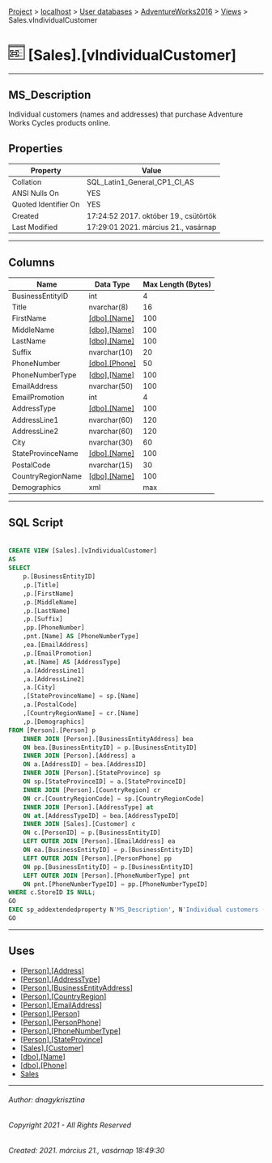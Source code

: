 #### 

[Project](../../../../index.md) > [localhost](../../../index.md) > [User databases](../../index.md) > [AdventureWorks2016](../index.md) > [Views](Views.md) > Sales.vIndividualCustomer

# ![Views](../../../../Images/View32.png) [Sales].[vIndividualCustomer]

---

## <a name="#description"></a>MS_Description

Individual customers (names and addresses) that purchase Adventure Works Cycles products online.

## <a name="#properties"></a>Properties

| Property | Value |
|---|---|
| Collation | SQL_Latin1_General_CP1_CI_AS |
| ANSI Nulls On | YES |
| Quoted Identifier On | YES |
| Created | 17:24:52 2017. október 19., csütörtök |
| Last Modified | 17:29:01 2021. március 21., vasárnap |


---

## <a name="#columns"></a>Columns

| Name | Data Type | Max Length (Bytes) |
|---|---|---|
| BusinessEntityID | int | 4 |
| Title | nvarchar(8) | 16 |
| FirstName | [[dbo].[Name]](../Programmability/Types/User-Defined_Data_Types/Name.md) | 100 |
| MiddleName | [[dbo].[Name]](../Programmability/Types/User-Defined_Data_Types/Name.md) | 100 |
| LastName | [[dbo].[Name]](../Programmability/Types/User-Defined_Data_Types/Name.md) | 100 |
| Suffix | nvarchar(10) | 20 |
| PhoneNumber | [[dbo].[Phone]](../Programmability/Types/User-Defined_Data_Types/Phone.md) | 50 |
| PhoneNumberType | [[dbo].[Name]](../Programmability/Types/User-Defined_Data_Types/Name.md) | 100 |
| EmailAddress | nvarchar(50) | 100 |
| EmailPromotion | int | 4 |
| AddressType | [[dbo].[Name]](../Programmability/Types/User-Defined_Data_Types/Name.md) | 100 |
| AddressLine1 | nvarchar(60) | 120 |
| AddressLine2 | nvarchar(60) | 120 |
| City | nvarchar(30) | 60 |
| StateProvinceName | [[dbo].[Name]](../Programmability/Types/User-Defined_Data_Types/Name.md) | 100 |
| PostalCode | nvarchar(15) | 30 |
| CountryRegionName | [[dbo].[Name]](../Programmability/Types/User-Defined_Data_Types/Name.md) | 100 |
| Demographics | xml | max |


---

## <a name="#sqlscript"></a>SQL Script

```sql

CREATE VIEW [Sales].[vIndividualCustomer] 
AS 
SELECT 
    p.[BusinessEntityID]
    ,p.[Title]
    ,p.[FirstName]
    ,p.[MiddleName]
    ,p.[LastName]
    ,p.[Suffix]
    ,pp.[PhoneNumber]
	,pnt.[Name] AS [PhoneNumberType]
    ,ea.[EmailAddress]
    ,p.[EmailPromotion]
    ,at.[Name] AS [AddressType]
    ,a.[AddressLine1]
    ,a.[AddressLine2]
    ,a.[City]
    ,[StateProvinceName] = sp.[Name]
    ,a.[PostalCode]
    ,[CountryRegionName] = cr.[Name]
    ,p.[Demographics]
FROM [Person].[Person] p
    INNER JOIN [Person].[BusinessEntityAddress] bea 
    ON bea.[BusinessEntityID] = p.[BusinessEntityID] 
    INNER JOIN [Person].[Address] a 
    ON a.[AddressID] = bea.[AddressID]
    INNER JOIN [Person].[StateProvince] sp 
    ON sp.[StateProvinceID] = a.[StateProvinceID]
    INNER JOIN [Person].[CountryRegion] cr 
    ON cr.[CountryRegionCode] = sp.[CountryRegionCode]
    INNER JOIN [Person].[AddressType] at 
    ON at.[AddressTypeID] = bea.[AddressTypeID]
	INNER JOIN [Sales].[Customer] c
	ON c.[PersonID] = p.[BusinessEntityID]
	LEFT OUTER JOIN [Person].[EmailAddress] ea
	ON ea.[BusinessEntityID] = p.[BusinessEntityID]
	LEFT OUTER JOIN [Person].[PersonPhone] pp
	ON pp.[BusinessEntityID] = p.[BusinessEntityID]
	LEFT OUTER JOIN [Person].[PhoneNumberType] pnt
	ON pnt.[PhoneNumberTypeID] = pp.[PhoneNumberTypeID]
WHERE c.StoreID IS NULL;
GO
EXEC sp_addextendedproperty N'MS_Description', N'Individual customers (names and addresses) that purchase Adventure Works Cycles products online.', 'SCHEMA', N'Sales', 'VIEW', N'vIndividualCustomer', NULL, NULL
GO

```


---

## <a name="#uses"></a>Uses

* [[Person].[Address]](../Tables/Address.md)
* [[Person].[AddressType]](../Tables/AddressType.md)
* [[Person].[BusinessEntityAddress]](../Tables/BusinessEntityAddress.md)
* [[Person].[CountryRegion]](../Tables/CountryRegion.md)
* [[Person].[EmailAddress]](../Tables/EmailAddress.md)
* [[Person].[Person]](../Tables/Person.md)
* [[Person].[PersonPhone]](../Tables/PersonPhone.md)
* [[Person].[PhoneNumberType]](../Tables/PhoneNumberType.md)
* [[Person].[StateProvince]](../Tables/StateProvince.md)
* [[Sales].[Customer]](../Tables/Customer.md)
* [[dbo].[Name]](../Programmability/Types/User-Defined_Data_Types/Name.md)
* [[dbo].[Phone]](../Programmability/Types/User-Defined_Data_Types/Phone.md)
* [Sales](../Security/Schemas/Sales.md)


---

###### Author:  dnagykrisztina

###### Copyright 2021 - All Rights Reserved

###### Created: 2021. március 21., vasárnap 18:49:30

